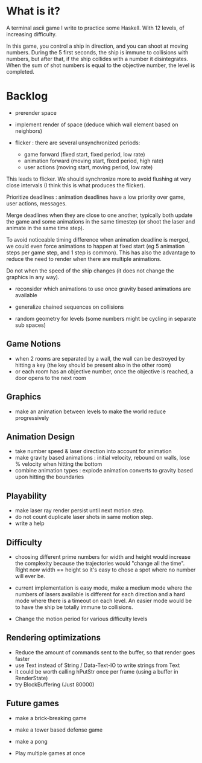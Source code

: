 # What is it?

A terminal ascii game I write to practice some Haskell. With 12 levels, of increasing difficulty.

In this game, you control a ship in direction, and you can shoot at moving numbers.
During the 5 first seconds, the ship is immune to collisions with numbers, but after that,
if the ship collides with a number it disintegrates.
When the sum of shot numbers is equal to the objective number, the level is completed.

# Backlog

- prerender space
- implement render of space (deduce which wall element based on neighbors)

- flicker : there are several unsynchronized periods:
  - game forward      (fixed start,  fixed period,  low  rate)
  - animation forward (moving start, fixed period,  high rate)
  - user actions      (moving start, moving period, low  rate)

This leads to flicker. We should synchronize more to avoid flushing at very close intervals
(I think this is what produces the flicker).

Prioritize deadlines : animation deadlines have a low priority over game, user actions, messages.

Merge deadlines when they are close to one another, typically both update
the game and some animations in the same timestep (or shoot the laser and animate in the same time step).

To avoid noticeable timing difference when animation deadline is merged, we could even force animations
to happen at fixed start (eg 5 animation steps per game step, and 1 step is common). This has also
the advantage to reduce the need to render when there are multiple animations.

Do not when the speed of the ship changes (it does not change the graphics in any way).

- reconsider which animations to use once gravity based animations are available
- generalize chained sequences on collisions

- random geometry for levels (some numbers might be cycling in separate sub spaces)

## Game Notions
- when 2 rooms are separated by a wall, the wall can be destroyed by
hitting a key (the key should be present also in the other room)
- or each room has an objective number, once the objective is reached, a door opens to the next room

## Graphics
- make an animation between levels to make the world reduce progressively

## Animation Design
- take number speed & laser direction into account for animation
- make gravity based animations : initial velocity, rebound on walls, lose % velocity when hitting the bottom
- combine animation types : explode animation converts to gravity based upon hitting the boundaries

## Playability
- make laser ray render persist until next motion step.
- do not count duplicate laser shots in same motion step.
- write a help

## Difficulty
- choosing different prime numbers for width and height would increase the complexity
because the trajectories would "change all the time". Right now width == height so it's easy to chose
a spot where no number will ever be.
- current implementation is easy mode, make a medium mode where the
numbers of lasers available is different for each direction
and a hard mode where there is a timeout on each level.
An easier mode would be to have the ship be totally immune to collisions.

- Change the motion period for various difficulty levels

## Rendering optimizations
- Reduce the amount of commands sent to the buffer, so that render goes faster
- use Text instead of String / Data-Text-IO to write strings from Text
- it could be worth calling hPutStr once per frame (using a buffer in RenderState)
- try BlockBuffering (Just 80000)

## Future games
- make a brick-breaking game
- make a tower based defense game
- make a pong

- Play multiple games at once
